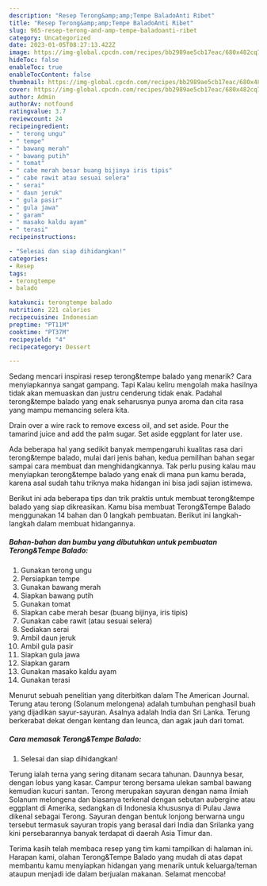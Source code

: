 ```yaml
---
description: "Resep Terong&amp;amp;Tempe BaladoAnti Ribet"
title: "Resep Terong&amp;amp;Tempe BaladoAnti Ribet"
slug: 965-resep-terong-and-amp-tempe-baladoanti-ribet
category: Uncategorized
date: 2023-01-05T08:27:13.422Z
image: https://img-global.cpcdn.com/recipes/bb2989ae5cb17eac/680x482cq70/terongtempe-balado-foto-resep-utama.jpg
hideToc: false
enableToc: true
enableTocContent: false
thumbnail: https://img-global.cpcdn.com/recipes/bb2989ae5cb17eac/680x482cq70/terongtempe-balado-foto-resep-utama.jpg
cover: https://img-global.cpcdn.com/recipes/bb2989ae5cb17eac/680x482cq70/terongtempe-balado-foto-resep-utama.jpg
author: Admin
authorAv: notfound
ratingvalue: 3.7
reviewcount: 24
recipeingredient:
- " terong ungu"
- " tempe"
- " bawang merah"
- " bawang putih"
- " tomat"
- " cabe merah besar buang bijinya iris tipis"
- " cabe rawit atau sesuai selera"
- " serai"
- " daun jeruk"
- " gula pasir"
- " gula jawa"
- " garam"
- " masako kaldu ayam"
- " terasi"
recipeinstructions:

- "Selesai dan siap dihidangkan!"
categories:
- Resep
tags:
- terongtempe
- balado

katakunci: terongtempe balado 
nutrition: 221 calories
recipecuisine: Indonesian
preptime: "PT11M"
cooktime: "PT37M"
recipeyield: "4"
recipecategory: Dessert

---
```



Sedang mencari inspirasi resep terong&amp;tempe balado yang menarik? Cara menyiapkannya sangat gampang. Tapi Kalau keliru mengolah maka hasilnya tidak akan memuaskan dan justru cenderung tidak enak. Padahal terong&amp;tempe balado yang enak seharusnya punya aroma dan cita rasa yang mampu memancing selera kita.


Drain over a wire rack to remove excess oil, and set aside. Pour the tamarind juice and add the palm sugar. Set aside eggplant for later use.

Ada beberapa hal yang sedikit banyak mempengaruhi kualitas rasa dari terong&amp;tempe balado, mulai dari jenis bahan, kedua pemilihan bahan segar sampai cara membuat dan menghidangkannya. Tak perlu pusing kalau mau menyiapkan terong&amp;tempe balado yang enak di mana pun kamu berada, karena asal sudah tahu triknya maka hidangan ini bisa jadi sajian istimewa.


Berikut ini ada beberapa tips dan trik praktis untuk membuat terong&amp;tempe balado yang siap dikreasikan. Kamu bisa membuat Terong&amp;Tempe Balado menggunakan 14 bahan dan 0 langkah pembuatan. Berikut ini langkah-langkah dalam membuat hidangannya.

<!--inarticleads1-->

##### Bahan-bahan dan bumbu yang dibutuhkan untuk pembuatan Terong&amp;Tempe Balado:

1. Gunakan  terong ungu
1. Persiapkan  tempe
1. Gunakan  bawang merah
1. Siapkan  bawang putih
1. Gunakan  tomat
1. Siapkan  cabe merah besar (buang bijinya, iris tipis)
1. Gunakan  cabe rawit (atau sesuai selera)
1. Sediakan  serai
1. Ambil  daun jeruk
1. Ambil  gula pasir
1. Siapkan  gula jawa
1. Siapkan  garam
1. Gunakan  masako kaldu ayam
1. Gunakan  terasi


Menurut sebuah penelitian yang diterbitkan dalam The American Journal. Terung atau terong (Solanum melongena) adalah tumbuhan penghasil buah yang dijadikan sayur-sayuran. Asalnya adalah India dan Sri Lanka. Terung berkerabat dekat dengan kentang dan leunca, dan agak jauh dari tomat. 

<!--inarticleads2-->

##### Cara memasak Terong&amp;Tempe Balado:


1. Selesai dan siap dihidangkan!

Terung ialah terna yang sering ditanam secara tahunan. Daunnya besar, dengan lobus yang kasar. Campur terong bersama ulekan sambal bawang kemudian kucuri santan. Terong merupakan sayuran dengan nama ilmiah Solanum melongena dan biasanya terkenal dengan sebutan aubergine atau eggplant di Amerika, sedangkan di Indonesia khususnya di Pulau Jawa dikenal sebagai Terong. Sayuran dengan bentuk lonjong berwarna ungu tersebut termasuk sayuran tropis yang berasal dari India dan Srilanka yang kini persebarannya banyak terdapat di daerah Asia Timur dan. 

Terima kasih telah membaca resep yang tim kami tampilkan di halaman ini. Harapan kami, olahan Terong&amp;Tempe Balado yang mudah di atas dapat membantu kamu menyiapkan hidangan yang menarik untuk keluarga/teman ataupun menjadi ide dalam berjualan makanan. Selamat mencoba!
